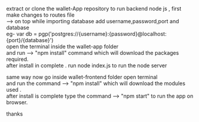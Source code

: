 extract or clone the wallet-App repository to run backend node js , first make changes to routes file	                                                                                                                        
--> on top while importing database add username,password,port and database  								                                                                                                                                                                                                                                                                                                                                                                                                                     	
eg- var db = pgp('postgres://{username}:{password}@localhost:{port}/{database}')                                                                                        	
open the terminal  inside the wallet-app folder                                                                                                                                      
and run --> "npm install" command which will download the packages required.                                                                                                           	 
after install in complete . run node index.js to run the node server                                                                                                             	

same way now go inside wallet-frontend folder open terminal                                                                                                                           	
and run the command --> "npm install" which will download the modules used .                                                                                                        	
after install is complete type the command --> "npm start" to run the app on browser.	                                                                                              

thanks
